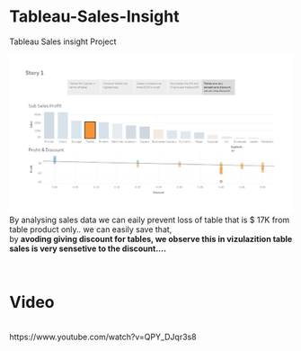 # Tableau-Sales-Insight
Tableau Sales insight Project

![Sales with discount](https://github.com/rushidarge/Tableau-Sales-Insight/blob/main/images/8e93c0ce8d474b4b39479ee96ed45b6c-22.jpg?raw=true "Title")<br>
By analysing sales data we can eaily prevent loss of table that is $ 17K from table product only..
we can easily save that, <br>
by <b>avoding giving discount for tables, we observe this in vizulazition table sales
is very sensetive to the discount....</b>

<br>

<h1>Video</h1>
<br>
https://www.youtube.com/watch?v=QPY_DJqr3s8
